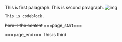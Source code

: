 This is first paragraph.
This is second paragraph.
![img](img.png)

```text
This is codeblock.
```
~~here is the content~~
===page_start===


===page_end===
   This is third
